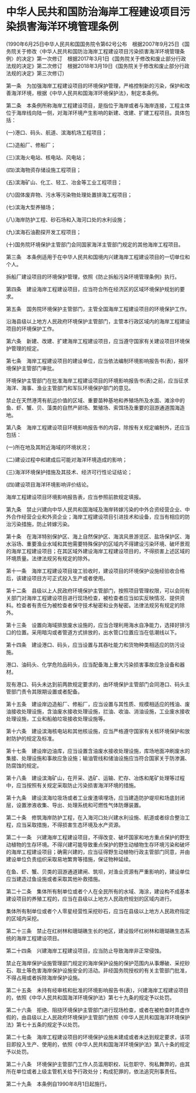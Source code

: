 # 中华人民共和国防治海岸工程建设项目污染损害海洋环境管理条例

 

(1990年6月25日中华人民共和国国务院令第62号公布　根据2007年9月25日《国务院关于修改〈中华人民共和国防治海岸工程建设项目污染损害海洋环境管理条例〉的决定》第一次修订　根据2017年3月1日《国务院关于修改和废止部分行政法规的决定》第二次修订　根据2018年3月19日《国务院关于修改和废止部分行政法规的决定》第三次修订)

 

第一条　为加强海岸工程建设项目的环境保护管理，严格控制新的污染，保护和改善海洋环境，根据《中华人民共和国海洋环境保护法》，制定本条例。

第二条　本条例所称海岸工程建设项目，是指位于海岸或者与海岸连接，工程主体位于海岸线向陆一侧，对海洋环境产生影响的新建、改建、扩建工程项目。具体包括：

(一)港口、码头、航道、滨海机场工程项目；

(二)造船厂、修船厂；

(三)滨海火电站、核电站、风电站；

(四)滨海物资存储设施工程项目；

(五)滨海矿山、化工、轻工、冶金等工业工程项目；

(六)固体废弃物、污水等污染物处理处置排海工程项目；

(七)滨海大型养殖场；

(八)海岸防护工程、砂石场和入海河口处的水利设施；

(九)滨海石油勘探开发工程项目；

(十)国务院环境保护主管部门会同国家海洋主管部门规定的其他海岸工程项目。

第三条　本条例适用于在中华人民共和国境内兴建海岸工程建设项目的一切单位和个人。

拆船厂建设项目的环境保护管理，依照《防止拆船污染环境管理条例》执行。

第四条　建设海岸工程建设项目，应当符合所在经济区的区域环境保护规划的要求。

第五条　国务院环境保护主管部门，主管全国海岸工程建设项目的环境保护工作。

沿海县级以上地方人民政府环境保护主管部门，主管本行政区域内的海岸工程建设项目的环境保护工作。

第六条　新建、改建、扩建海岸工程建设项目，应当遵守国家有关建设项目环境保护管理的规定。

第七条　海岸工程建设项目的建设单位，应当依法编制环境影响报告书(表)，报环境保护主管部门审批。

环境保护主管部门在批准海岸工程建设项目的环境影响报告书(表)之前，应当征求海洋、海事、渔业主管部门和军队环境保护部门的意见。

禁止在天然港湾有航运价值的区域、重要苗种基地和养殖场所及水面、滩涂中的鱼、虾、蟹、贝、藻类的自然产卵场、繁殖场、索饵场及重要的洄游通道围海造地。

第八条　海岸工程建设项目环境影响报告书的内容，除按有关规定编制外，还应当包括：

(一)所在地及其附近海域的环境状况；

(二)建设过程中和建成后可能对海洋环境造成的影响；

(三)海洋环境保护措施及其技术、经济可行性论证结论；

(四)建设项目海洋环境影响评价结论。

海岸工程建设项目环境影响报告表，应当参照前款规定填报。

第九条　禁止兴建向中华人民共和国海域及海岸转嫁污染的中外合资经营企业、中外合作经营企业和外资企业；海岸工程建设项目引进技术和设备，应当有相应的防治污染措施，防止转嫁污染。

第十条　在海洋特别保护区、海上自然保护区、海滨风景游览区、盐场保护区、海水浴场、重要渔业水域和其他需要特殊保护的区域内不得建设污染环境、破坏景观的海岸工程建设项目；在其区域外建设海岸工程建设项目的，不得损害上述区域的环境质量。法律法规另有规定的除外。

第十一条　海岸工程建设项目竣工验收时，建设项目的环境保护设施经验收合格后，该建设项目方可正式投入生产或者使用。

第十二条　县级以上人民政府环境保护主管部门，按照项目管理权限，可以会同有关部门对海岸工程建设项目进行现场检查，被检查者应当如实反映情况、提供资料。检查者有责任为被检查者保守技术秘密和业务秘密。法律法规另有规定的除外。

第十三条　设置向海域排放废水设施的，应当合理利用海水自净能力，选择好排污口的位置。采用暗沟或者管道方式排放的，出水管口位置应当在低潮线以下。

第十四条　建设港口、码头，应当设置与其吞吐能力和货物种类相适应的防污设施。

港口、油码头、化学危险品码头，应当配备海上重大污染损害事故应急设备和器材。

现有港口、码头未达到前两款规定要求的，由环境保护主管部门会同港口、码头主管部门责令其限期设置或者配备。

第十五条　建设岸边造船厂、修船厂，应当设置与其性质、规模相适应的残油、废油接收处理设施，含油废水接收处理设施，拦油、收油、消油设施，工业废水接收处理设施，工业和船舶垃圾接收处理设施等。

第十六条　建设滨海核电站和其他核设施，应当严格遵守国家有关核环境保护和放射防护的规定及标准。

第十七条　建设岸边油库，应当设置含油废水接收处理设施，库场地面冲刷废水的集接、处理设施和事故应急设施；输油管线和储油设施应当符合国家关于防渗漏、防腐蚀的规定。

第十八条　建设滨海矿山，在开采、选矿、运输、贮存、冶炼和尾矿处理等过程中，应当按照有关规定采取防止污染损害海洋环境的措施。

第十九条　建设滨海垃圾场或者工业废渣填埋场，应当建造防护堤坝和场底封闭层，设置渗液收集、导出、处理系统和可燃性气体防爆装置。

第二十条　修筑海岸防护工程，在入海河口处兴建水利设施、航道或者综合整治工程，应当采取措施，不得损害生态环境及水产资源。

第二十一条　兴建海岸工程建设项目，不得改变、破坏国家和地方重点保护的野生动植物的生存环境。不得兴建可能导致重点保护的野生动植物生存环境污染和破坏的海岸工程建设项目；确需兴建的，应当征得野生动植物行政主管部门同意，并由建设单位负责组织采取易地繁育等措施，保证物种延续。

在鱼、虾、蟹、贝类的洄游通道建闸、筑坝，对渔业资源有严重影响的，建设单位应当建造过鱼设施或者采取其他补救措施。

第二十二条　集体所有制单位或者个人在全民所有的水域、海涂，建设构不成基本建设项目的养殖工程的，应当在县级以上地方人民政府规划的区域内进行。

集体所有制单位或者个人零星经营性采挖砂石，应当在县级以上地方人民政府指定的区域内采挖。

第二十三条　禁止在红树林和珊瑚礁生长的地区，建设毁坏红树林和珊瑚礁生态系统的海岸工程建设项目。

第二十四条　兴建海岸工程建设项目，应当防止导致海岸非正常侵蚀。

禁止在海岸保护设施管理部门规定的海岸保护设施的保护范围内从事爆破、采挖砂石、取土等危害海岸保护设施安全的活动。非经国务院授权的有关主管部门批准，不得占用或者拆除海岸保护设施。

第二十五条　未持有经审核和批准的环境影响报告书(表)，兴建海岸工程建设项目的，依照《中华人民共和国海洋环境保护法》第七十九条的规定予以处罚。

第二十六条　拒绝、阻挠环境保护主管部门进行现场检查，或者在被检查时弄虚作假的，由县级以上人民政府环境保护主管部门依照《中华人民共和国海洋环境保护法》第七十五条的规定予以处罚。

第二十七条　海岸工程建设项目的环境保护设施未建成或者未达到规定要求，该项目即投入生产、使用的，依照《中华人民共和国海洋环境保护法》第八十条的规定予以处罚。

第二十八条　环境保护主管部门工作人员滥用职权、玩忽职守、徇私舞弊的，由其所在单位或者上级主管机关给予行政处分；构成犯罪的，依法追究刑事责任。

第二十九条　本条例自1990年8月1日起施行。


